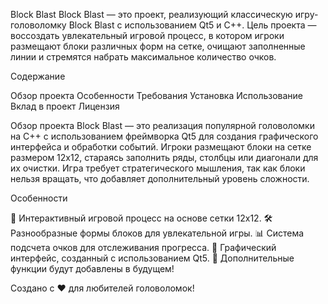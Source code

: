 Block Blast
Block Blast — это проект, реализующий классическую игру-головоломку Block Blast с использованием Qt5 и C++. Цель проекта — воссоздать увлекательный игровой процесс, в котором игроки размещают блоки различных форм на сетке, очищают заполненные линии и стремятся набрать максимальное количество очков.

  



Содержание

Обзор проекта
Особенности
Требования
Установка
Использование
Вклад в проект
Лицензия


Обзор проекта
Block Blast — это реализация популярной головоломки на C++ с использованием фреймворка Qt5 для создания графического интерфейса и обработки событий. Игроки размещают блоки на сетке размером 12x12, стараясь заполнить ряды, столбцы или диагонали для их очистки. Игра требует стратегического мышления, так как блоки нельзя вращать, что добавляет дополнительный уровень сложности.

Особенности

🧩 Интерактивный игровой процесс на основе сетки 12x12.
🛠 Разнообразные формы блоков для увлекательной игры.
📊 Система подсчета очков для отслеживания прогресса.
🎨 Графический интерфейс, созданный с использованием Qt5.
🚧 Дополнительные функции будут добавлены в будущем!


  Создано с ❤️ для любителей головоломок!
